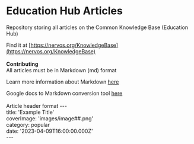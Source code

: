 # Education Hub Articles

Repository storing all articles on the Common Knowledge Base (Education Hub) <br>

Find it at [https://nervos.org/KnowledgeBase](https://nervos.org/KnowledgeBase) <br>
<br>
**Contributing**<br>
All articles must be in Markdown (md) format <br>

Learn more information about Markdown [here](https://www.markdownguide.org/getting-started/) <br>

Google docs to Markdown conversion tool [here](https://workspace.google.com/marketplace/app/docs_to_markdown/700168918607) <br>
<br>
Article header format
--- <br>
title: 'Example Title' <br>
coverImage: 'images/image##.png' <br>
category: popular <br>
date: '2023-04-09T16:00:00.000Z' <br>
--- <br>
